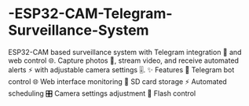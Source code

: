 # -ESP32-CAM-Telegram-Surveillance-System
ESP32-CAM based surveillance system with Telegram integration 🤖 and web control 🌐. Capture photos 📸, stream video, and receive automated alerts ⚡ with adjustable camera settings 🎚️.  ✨ Features 📱 Telegram bot control  🌐 Web interface monitoring  💾 SD card storage  ⚡ Automated scheduling  🎛️ Camera settings adjustment  🔦 Flash control
